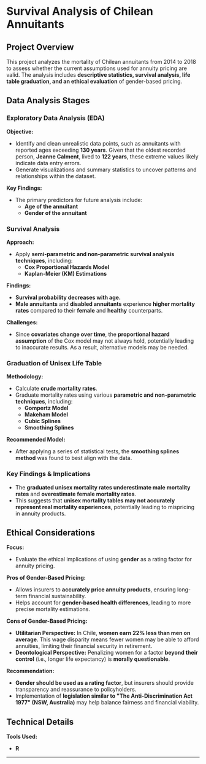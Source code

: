 # Survival Analysis of Chilean Annuitants  

## Project Overview  
This project analyzes the mortality of Chilean annuitants from 2014 to 2018 to assess whether the current assumptions used for annuity pricing are valid. The analysis includes **descriptive statistics, survival analysis, life table graduation, and an ethical evaluation** of gender-based pricing.  

## Data Analysis Stages  

### Exploratory Data Analysis (EDA)  
**Objective:**  
- Identify and clean unrealistic data points, such as annuitants with reported ages exceeding **130 years**. Given that the oldest recorded person, **Jeanne Calment**, lived to **122 years**, these extreme values likely indicate data entry errors.  
- Generate visualizations and summary statistics to uncover patterns and relationships within the dataset.  

**Key Findings:**  
- The primary predictors for future analysis include:  
  - **Age of the annuitant**  
  - **Gender of the annuitant**  

### Survival Analysis  
**Approach:**  
- Apply **semi-parametric and non-parametric survival analysis techniques**, including:  
  - **Cox Proportional Hazards Model**  
  - **Kaplan-Meier (KM) Estimations**  

**Findings:**  
- **Survival probability decreases with age.**  
- **Male annuitants** and **disabled annuitants** experience **higher mortality rates** compared to their **female** and **healthy** counterparts.  

**Challenges:**  
- Since **covariates change over time**, the **proportional hazard assumption** of the Cox model may not always hold, potentially leading to inaccurate results. As a result, alternative models may be needed.  

### Graduation of Unisex Life Table  
**Methodology:**  
- Calculate **crude mortality rates**.  
- Graduate mortality rates using various **parametric and non-parametric techniques**, including:  
  - **Gompertz Model**  
  - **Makeham Model**  
  - **Cubic Splines**  
  - **Smoothing Splines**  

**Recommended Model:**  
- After applying a series of statistical tests, the **smoothing splines method** was found to best align with the data.  

### Key Findings & Implications  
- The **graduated unisex mortality rates underestimate male mortality rates** and **overestimate female mortality rates**.  
- This suggests that **unisex mortality tables may not accurately represent real mortality experiences**, potentially leading to mispricing in annuity products.  

## Ethical Considerations  

**Focus:**  
- Evaluate the ethical implications of using **gender** as a rating factor for annuity pricing.  

**Pros of Gender-Based Pricing:**  
- Allows insurers to **accurately price annuity products**, ensuring long-term financial sustainability.  
- Helps account for **gender-based health differences**, leading to more precise mortality estimations.  

**Cons of Gender-Based Pricing:**  
- **Utilitarian Perspective:** In Chile, **women earn 22% less than men on average**. This wage disparity means fewer women may be able to afford annuities, limiting their financial security in retirement.  
- **Deontological Perspective:** Penalizing women for a factor **beyond their control** (i.e., longer life expectancy) is **morally questionable**.  

**Recommendation:**  
- **Gender should be used as a rating factor**, but insurers should provide transparency and reassurance to policyholders.  
- Implementation of **legislation similar to "The Anti-Discrimination Act 1977" (NSW, Australia)** may help balance fairness and financial viability.  

## Technical Details  
**Tools Used:**  
- **R**  

---

